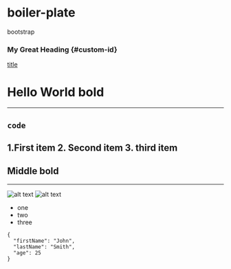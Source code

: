# boiler-plate
bootstrap



### My Great Heading {#custom-id}

[title](https://www.example.com)

# Hello World **bold**
---
`code`
---
1.First item
2. Second item
3. third item 
---
##  Middle  **bold**
---
![alt text](image.jpg)
![alt text](image.jpg)

- one
- two
- three 

```
{
  "firstName": "John",
  "lastName": "Smith",
  "age": 25
}
```

